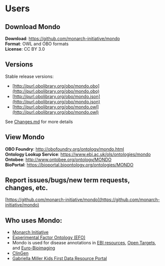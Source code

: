 ---
---
# Users

## Download Mondo

**Download**: https://github.com/monarch-initiative/mondo  
**Format**: OWL and OBO formats  
**License**: CC BY 3.0  

## Versions

Stable release versions: 

- [http://purl.obolibrary.org/obo/mondo.obo](http://purl.obolibrary.org/obo/mondo.obo)  
- [http://purl.obolibrary.org/obo/mondo.json](http://purl.obolibrary.org/obo/mondo.json)
- [http://purl.obolibrary.org/obo/mondo.owl](http://purl.obolibrary.org/obo/mondo.owl)  

See [Changes.md](https://github.com/monarch-initiative/mondo/blob/master/Changes.md) for more details

## View Mondo

**OBO Foundry**: http://obofoundry.org/ontology/mondo.html  
**Ontology Lookup Service**: https://www.ebi.ac.uk/ols/ontologies/mondo  
**Ontobee**: http://www.ontobee.org/ontology/MONDO  
**BioPortal**: https://bioportal.bioontology.org/ontologies/MONDO  

## Report issues/bugs/new term requests, changes, etc.

[https://github.com/monarch-initiative/mondo](https://github.com/monarch-initiative/mondo)

## Who uses Mondo:

- [Monarch Initiative](https://monarchinitiative.org/)
- [Experimental Factor Ontology (EFO)](https://www.ebi.ac.uk/efo/)
- Mondo is used for disease annotations in [EBI resources](https://www.ebi.ac.uk/services), [Open Targets](https://www.opentargets.org/), and [Euro-Bioimaging](http://www.eurobioimaging.eu/)  
- [ClinGen](https://clinicalgenome.org/)
- [Gabriella Miller Kids First Data Resource Portal](https://kidsfirstdrc.org/)